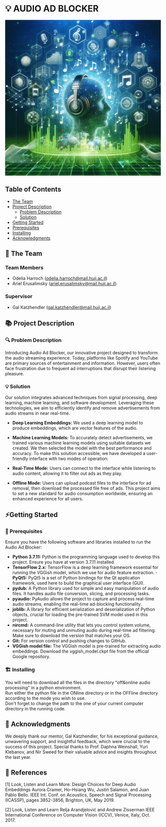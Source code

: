 # 💡 AUDIO AD BLOCKER
<!-- cool project cover image -->
![Project Cover Image](/media/audio_ad_blocker_image.jpg)

<!-- table of content -->
## Table of Contents
- [The Team](#the-team)
- [Project Description](#project-description)
  - [Problem Description](#problem-description)
  - [Solution](#solution)
- [Getting Started](#getting-started)
- [Prerequisites](#prerequisites)
- [Installing](#installing)
- [Acknowledgments](#acknowledgments)

## 👥 The Team 
### Team Members
- Odelia Harroch (odelia.harroch@mail.huji.ac.il)
- Ariel Erusalimsky (ariel.erusalimsky@mail.huji.ac.il)

### Supervisor
- Gal Katzhendler (gal.katzhendler@mail.huji.ac.il)


## 📚 Project Description
### 🔍 Problem Description

Introducing Audio Ad Blocker, our innovative project designed to transform the audio streaming experience. Today, platforms like Spotify and YouTube are primary sources of entertainment and information. However, users often face frustration due to frequent ad interruptions that disrupt their listening pleasure.

### 💡 Solution

Our solution integrates advanced techniques from signal processing, deep learning, machine learning, and software development. Leveraging these technologies, we aim to efficiently identify and remove advertisements from audio streams in near real-time.

- **Deep Learning Embeddings:** We used a deep learning model to produce embeddings, which are vector features of the audio.
- **Machine Learning Models:** To accurately detect advertisements, we trained various machine learning models using suitable datasets we created. We then selected the model with the best performance and accuracy.
To make this solution accessible, we have developed a user-friendly interface with two modes of operation:

- **Real-Time Mode:** Users can connect to the interface while listening to audio content, allowing it to filter out ads as they play.
- **Offline Mode:** Users can upload podcast files to the interface for ad removal, then download the processed file free of ads.
This project aims to set a new standard for audio consumption worldwide, ensuring an enhanced experience for all users.

## ⚡Getting Started
### 🧱 Prerequisites
Ensure you have the following software and libraries installed to run the Audio Ad Blocker:
- **Python 3.7.11:** Python is the programming language used to develop this project. Ensure you have at version 3.7.11 installed.
- **TensorFlow 2.x:** TensorFlow is a deep learning framework essential for running the VGGish model, which we use for audio feature extraction.
-**PyQt5:** PyQt5 is a set of Python bindings for the Qt application framework, used here to build the graphical user interface (GUI).
- **pydub:** A Python library used for simple and easy manipulation of audio files. It handles audio file conversion, slicing, and processing tasks.  
- **pyaudio:** PyAudio allows the project to capture and process real-time audio streams, enabling the real-time ad-blocking functionality.  
- **joblib:** A library for efficient serialization and deserialization of Python objects, crucial for loading the pre-trained SVM model used in this project.
- **nircmd:** A command-line utility that lets you control system volume, necessary for muting and unmuting audio during real-time ad filtering. Make sure to download the version that matches your OS. 
- **Git:** For version control and pushing changes to GitHub.  
- **VGGish model file:** The VGGish model is pre-trained for extracting audio embeddings. Download the vggish_model.ckpt file from the official Google repository.

### 🏗️ Installing  
You will need to download all the files in the directory "off&online audio processing" in a python environment.  
Run either the python file in the ONline directory or in the OFFline directory according to the mode you wish to use.  
Don't forget to change the path to the one of your current computer directory in the running code.  

## 🙏 Acknowledgments
We deeply thank our mentor, Gal Katzhendler, for his exceptional guidance, unwavering support, and insightful feedback, which were crucial to the success of this project. Special thanks to Prof. Daphna Weinshall, Yuri Klebanov, and Nir Sweed for their valuable advice and insights throughout the last year.

## 📘 References 
[1] Look, Listen and Learn More: Design Choices for Deep Audio Embeddings
Aurora Cramer, Ho-Hsiang Wu, Justin Salamon, and Juan Pablo Bello.
IEEE Int. Conf. on Acoustics, Speech and Signal Processing (ICASSP), pages 3852-3856, Brighton, UK, May 2019.

[2] Look, Listen and Learn
Relja Arandjelović and Andrew Zisserman
IEEE International Conference on Computer Vision (ICCV), Venice, Italy, Oct. 2017.



